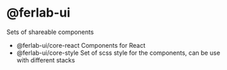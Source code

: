 # @ferlab-ui

Sets of shareable components 

- @ferlab-ui/core-react Components for React
- @ferlab-ui/core-style Set of scss style for the components, can be use with different stacks
